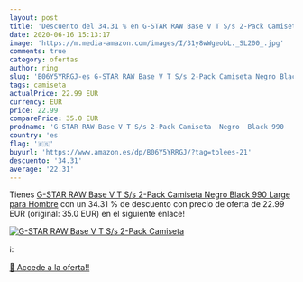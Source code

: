 ```yaml
---
layout: post
title: 'Descuento del 34.31 % en G-STAR RAW Base V T S/s 2-Pack Camiseta '
date: 2020-06-16 15:13:17
image: 'https://m.media-amazon.com/images/I/31y8wWgeobL._SL200_.jpg'
comments: true
category: ofertas
author: ring
slug: 'B06Y5YRRGJ-es G-STAR RAW Base V T S/s 2-Pack Camiseta Negro Black 990...'
tags: camiseta
actualPrice: 22.99 EUR
currency: EUR
price: 22.99
comparePrice: 35.0 EUR
prodname: 'G-STAR RAW Base V T S/s 2-Pack Camiseta  Negro  Black 990   Large para Hombre'
country: 'es'
flag: '🇪🇸'
buyurl: 'https://www.amazon.es/dp/B06Y5YRRGJ/?tag=tolees-21'
descuento: '34.31'
average: '22.31'
---
```


Tienes [G-STAR RAW Base V T S/s 2-Pack Camiseta  Negro  Black 990   Large para Hombre](https://www.amazon.es/dp/B06Y5YRRGJ/?tag=tolees-21) con un 34.31 % de descuento con precio de oferta de 22.99 EUR (original: 35.0 EUR) en el siguiente enlace!

[![G-STAR RAW Base V T S/s 2-Pack Camiseta ](https://m.media-amazon.com/images/I/31y8wWgeobL._SL200_.jpg)](https://www.amazon.es/dp/B06Y5YRRGJ/?tag=tolees-21)

ℹ️:


[🛒 Accede a la oferta!!](https://www.amazon.es/dp/B06Y5YRRGJ/?tag=tolees-21)
